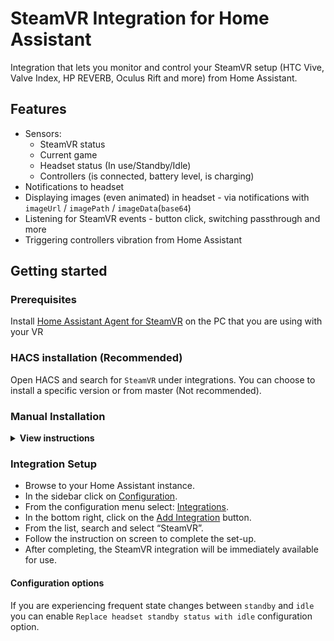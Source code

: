 # SteamVR Integration for Home Assistant
Integration that lets you monitor and control your SteamVR setup (HTC Vive, Valve Index, HP REVERB, Oculus Rift and more) from Home Assistant.

## Features
- Sensors:
    - SteamVR status
    - Current game
    - Headset status (In use/Standby/Idle)
    - Controllers (is connected, battery level, is charging)
- Notifications to headset
- Displaying images (even animated) in headset - via notifications with `imageUrl` / `imagePath` / `imageData`(`base64`)
- Listening for SteamVR events - button click, switching passthrough and more
- Triggering controllers vibration from Home Assistant


## Getting started

### Prerequisites

Install [Home Assistant Agent for SteamVR](https://github.com/Antoni-Czaplicki/SteamVR.HA-Agent) on the PC that you are using with your VR

### HACS installation (Recommended)

Open HACS and search for `SteamVR` under integrations.
You can choose to install a specific version or from master (Not recommended).

### Manual Installation

<details>
<summary><b>View instructions</b></summary>

1. Open the directory with your Home Assistant configuration (where you find `configuration.yaml`,
   usually `~/.homeassistant/`).
2. If you do not have a `custom_components` directory there, you need to create it.

#### Git clone method

This is a preferred method of manual installation, because it allows you to keep the `git` functionality,
allowing you to manually install updates just by running `git pull origin master` from the created directory.

Now you can clone the repository somewhere else and symlink it to Home Assistant like so:

1. Clone the repo.

   ```shell
   git clone https://github.com/Antoni-Czaplicki/SteamVR.HA.git
   ```

2. Create the symlink to `steamvr` in the configuration directory.
   If you have non-standard directory for configuration, use it instead.

   ```shell
   ln -s SteamVR.HA/custom_components/steamvr ~/.homeassistant/custom_components/steamvr
   ```

#### Copy method

1. Download [ZIP](https://github.com/Antoni-Czaplicki/SteamVR.HA/archive/master.zip) with the code.
2. Unpack it.
3. Copy the `custom_components/toyota/` from the unpacked archive to `custom_components`
   in your Home Assistant configuration directory.

</details>

### Integration Setup

- Browse to your Home Assistant instance.
- In the sidebar click on [Configuration](https://my.home-assistant.io/redirect/config).
- From the configuration menu select: [Integrations](https://my.home-assistant.io/redirect/integrations).
- In the bottom right, click on the [Add Integration](https://my.home-assistant.io/redirect/config_flow_start?domain=steamvr) button.
- From the list, search and select “SteamVR”.
- Follow the instruction on screen to complete the set-up.
- After completing, the SteamVR integration will be immediately available for use.

#### Configuration options

If you are experiencing frequent state changes between `standby` and `idle` you can enable `Replace headset standby status with idle` configuration option.

